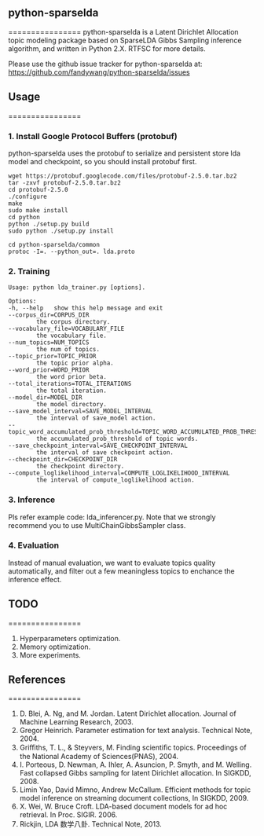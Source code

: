 ## python-sparselda
================
python-sparselda is a Latent Dirichlet Allocation topic modeling package based on SparseLDA Gibbs Sampling inference algorithm, and written in Python 2.X.
RTFSC for more details.

Please use the github issue tracker for python-sparselda at:
https://github.com/fandywang/python-sparselda/issues

## Usage
================
### 1. Install Google Protocol Buffers (protobuf)
python-sparselda uses the protobuf to serialize and persistent store lda model and checkpoint, so you should install protobuf first.
    
    wget https://protobuf.googlecode.com/files/protobuf-2.5.0.tar.bz2
    tar -zxvf protobuf-2.5.0.tar.bz2
    cd protobuf-2.5.0
    ./configure
    make
    sudo make install
    cd python
    python ./setup.py build
    sudo python ./setup.py install

    cd python-sparselda/common
    protoc -I=. --python_out=. lda.proto

### 2. Training
    Usage: python lda_trainer.py [options].

    Options:
    -h, --help   show this help message and exit
    --corpus_dir=CORPUS_DIR
            the corpus directory.
    --vocabulary_file=VOCABULARY_FILE
            the vocabulary file.
    --num_topics=NUM_TOPICS
            the num of topics.
    --topic_prior=TOPIC_PRIOR
            the topic prior alpha.
    --word_prior=WORD_PRIOR
            the word prior beta.
    --total_iterations=TOTAL_ITERATIONS
            the total iteration.
    --model_dir=MODEL_DIR
            the model directory.
    --save_model_interval=SAVE_MODEL_INTERVAL
            the interval of save_model action.
    --topic_word_accumulated_prob_threshold=TOPIC_WORD_ACCUMULATED_PROB_THRESHOLD
            the accumulated_prob_threshold of topic words.
    --save_checkpoint_interval=SAVE_CHECKPOINT_INTERVAL
            the interval of save checkpoint action.
    --checkpoint_dir=CHECKPOINT_DIR
            the checkpoint directory.
    --compute_loglikelihood_interval=COMPUTE_LOGLIKELIHOOD_INTERVAL
            the interval of compute_loglikelihood action.
### 3. Inference
Pls refer example code: lda_inferencer.py. Note that we strongly recommend you to use MultiChainGibbsSampler class. 

### 4. Evaluation
Instead of manual evaluation, we want to evaluate topics quality automatically, and filter out a few meaningless topics to enchance the inference effect.

## TODO
================
1. Hyperparameters optimization.
2. Memory optimization.
3. More experiments.

## References
================
1. D. Blei, A. Ng, and M. Jordan. Latent Dirichlet allocation. Journal of Machine Learning Research, 2003.
2. Gregor Heinrich. Parameter estimation for text analysis. Technical Note, 2004.
3. Griﬃths, T. L., & Steyvers, M. Finding scientiﬁc topics. Proceedings of the National Academy of Sciences(PNAS), 2004.
4. I. Porteous, D. Newman, A. Ihler, A. Asuncion, P. Smyth, and M. Welling. Fast collapsed Gibbs sampling for latent Dirichlet allocation. In SIGKDD, 2008.
5. Limin Yao, David Mimno, Andrew McCallum. Efficient methods for topic model inference on streaming document collections, In SIGKDD, 2009.
7. X. Wei, W. Bruce Croft. LDA-based document models for ad hoc retrieval. In Proc. SIGIR. 2006.
8. Rickjin, LDA 数学八卦. Technical Note, 2013.
